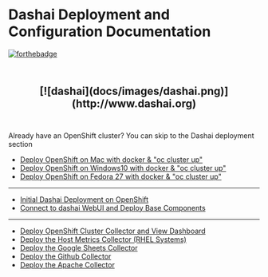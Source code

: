 # Dashai Deployment and Configuration Documentation

[![forthebadge](http://forthebadge.com/images/badges/built-with-love.svg)](https://github.com/ArctiqTeam)

<h2 align="center">

<br>
[![dashai](docs/images/dashai.png)](http://www.dashai.org)
<br>
<br>

</h2>

Already have an OpenShift cluster? You can skip to the Dashai deployment section

* [Deploy OpenShift on Mac with docker & "oc cluster up"](https://github.com/dashai/dashai/tree/master/docs/00_deploy_openshift_onmac_via_oc_cluster_up)
* [Deploy OpenShift on Windows10 with docker & "oc cluster up"](https://github.com/dashai/dashai/tree/master/docs/00_deploy_openshift_onwindows10_via_oc_cluster_up)
* [Deploy OpenShift on Fedora 27 with docker & "oc cluster up"](https://github.com/dashai/dashai/tree/master/docs/00_deploy_openshift_onfedora27_via_oc_cluster_up)
-----
* [Initial Dashai Deployment on OpenShift](https://github.com/dashai/dashai/tree/master/docs/01_initial_ocp_install)
* [Connect to dashai WebUI and Deploy Base Components](https://github.com/dashai/dashai/tree/master/docs/02_connect_and_core_components)
-----
* [Deploy OpenShift Cluster Collector and View Dashboard](https://github.com/dashai/dashai/tree/master/docs/03_deploy_ocp_collector_view_dashboard)
* [Deploy the Host Metrics Collector (RHEL Systems)](https://github.com/dashai/dashai/tree/master/docs/04_deploy_host_metrics_collector)
* [Deploy the Google Sheets Collector](https://github.com/dashai/dashai/tree/master/docs/05_deploy_googlesheets_collector)
* [Deploy the Github Collector](https://github.com/dashai/dashai/tree/master/docs/06_deploy_github_collector)
* [Deploy the Apache Collector](https://github.com/dashai/dashai/tree/master/docs/06_deploy_github_collector)
